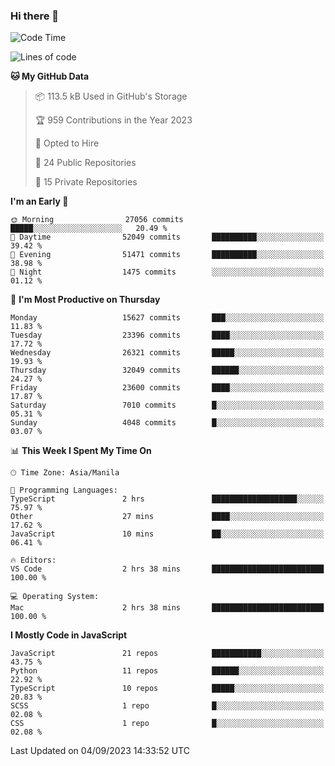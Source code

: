 ### Hi there 👋

<!--START_SECTION:waka-->
![Code Time](http://img.shields.io/badge/Code%20Time-362%20hrs%2045%20mins-blue)

![Lines of code](https://img.shields.io/badge/From%20Hello%20World%20I%27ve%20Written-57.9%20million%20lines%20of%20code-blue)

**🐱 My GitHub Data** 

> 📦 113.5 kB Used in GitHub's Storage 
 > 
> 🏆 959 Contributions in the Year 2023
 > 
> 💼 Opted to Hire
 > 
> 📜 24 Public Repositories 
 > 
> 🔑 15 Private Repositories 
 > 
**I'm an Early 🐤** 

```text
🌞 Morning                27056 commits       █████░░░░░░░░░░░░░░░░░░░░   20.49 % 
🌆 Daytime                52049 commits       ██████████░░░░░░░░░░░░░░░   39.42 % 
🌃 Evening                51471 commits       ██████████░░░░░░░░░░░░░░░   38.98 % 
🌙 Night                  1475 commits        ░░░░░░░░░░░░░░░░░░░░░░░░░   01.12 % 
```
📅 **I'm Most Productive on Thursday** 

```text
Monday                   15627 commits       ███░░░░░░░░░░░░░░░░░░░░░░   11.83 % 
Tuesday                  23396 commits       ████░░░░░░░░░░░░░░░░░░░░░   17.72 % 
Wednesday                26321 commits       █████░░░░░░░░░░░░░░░░░░░░   19.93 % 
Thursday                 32049 commits       ██████░░░░░░░░░░░░░░░░░░░   24.27 % 
Friday                   23600 commits       ████░░░░░░░░░░░░░░░░░░░░░   17.87 % 
Saturday                 7010 commits        █░░░░░░░░░░░░░░░░░░░░░░░░   05.31 % 
Sunday                   4048 commits        █░░░░░░░░░░░░░░░░░░░░░░░░   03.07 % 
```


📊 **This Week I Spent My Time On** 

```text
🕑︎ Time Zone: Asia/Manila

💬 Programming Languages: 
TypeScript               2 hrs               ███████████████████░░░░░░   75.97 % 
Other                    27 mins             ████░░░░░░░░░░░░░░░░░░░░░   17.62 % 
JavaScript               10 mins             ██░░░░░░░░░░░░░░░░░░░░░░░   06.41 % 

🔥 Editors: 
VS Code                  2 hrs 38 mins       █████████████████████████   100.00 % 

💻 Operating System: 
Mac                      2 hrs 38 mins       █████████████████████████   100.00 % 
```

**I Mostly Code in JavaScript** 

```text
JavaScript               21 repos            ███████████░░░░░░░░░░░░░░   43.75 % 
Python                   11 repos            ██████░░░░░░░░░░░░░░░░░░░   22.92 % 
TypeScript               10 repos            █████░░░░░░░░░░░░░░░░░░░░   20.83 % 
SCSS                     1 repo              █░░░░░░░░░░░░░░░░░░░░░░░░   02.08 % 
CSS                      1 repo              █░░░░░░░░░░░░░░░░░░░░░░░░   02.08 % 
```




 Last Updated on 04/09/2023 14:33:52 UTC
<!--END_SECTION:waka-->

